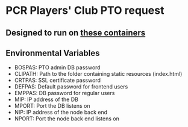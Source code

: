 # PCR Players' Club PTO request
## Designed to run on [these containers](https://hub.docker.com/r/maxhougas/pcrpto)
## Environmental Variables
- BOSPAS: PTO admin DB password
- CLIPATH: Path to the folder containing static resources (index.html)
- CRTPAS: SSL certificate password
- DEFPAS: Default password for frontend users
- EMPPAS: DB password for regular users
- MIP: IP address of the DB
- MPORT: Port the DB listens on
- NIP: IP address of the node back end
- NPORT: Port the node back end listens on
